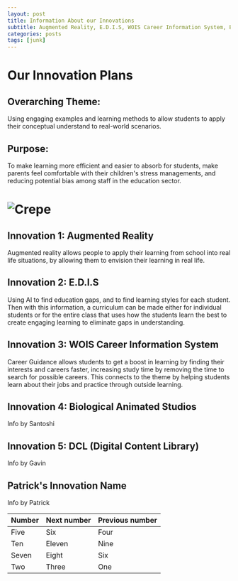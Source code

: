 ```yaml
---
layout: post
title: Information About our Innovations
subtitle: Augmented Reality, E.D.I.S, WOIS Career Information System, Biological Animated Studios by MIT, DCL (Digital Content Library), (Patrick's Innovation)
categories: posts
tags: [junk]
---
```

# Our Innovation Plans 
## Overarching Theme:
Using engaging examples and learning methods to allow students to apply their conceptual understand to real-world scenarios.
## Purpose:
To make learning more efficient and easier to absorb for students, make parents feel comfortable with their children's stress managements, and reducing potential bias among staff in the education sector.


![Crepe](https://www.google.com/url?sa=i&url=https%3A%2F%2Fwww.ansys.com%2Fblog%2Fwhat-is-business-innovation-how-simulation-fosters-it&psig=AOvVaw1k5fUGnGsHG9BkX30D3gm8&ust=1685740965227000&source=images&cd=vfe&ved=0CBEQjRxqFwoTCJihz82Ao_8CFQAAAAAdAAAAABAD)
=======
## Innovation 1: Augmented Reality
Augmented reality allows people to apply their learning from school into real life situations, by allowing them to envision their learning in real life.

## Innovation 2: E.D.I.S
Using AI to find education gaps, and to find learning styles for each student. Then with this information, a curriculum can be made either for individual students or for the entire class that uses how the students learn the best to create engaging learning to eliminate gaps in understanding.


## Innovation 3: WOIS Career Information System
Career Guidance allows students to get a boost in learning by finding their interests and careers faster, increasing study time by removing the time to search for possible careers. This connects to the theme by helping students learn about their jobs and practice through outside learning.


## Innovation 4: Biological Animated Studios
Info by Santoshi


## Innovation 5: DCL (Digital Content Library)
Info by Gavin


## Patrick's Innovation Name
Info by Patrick



| Number | Next number | Previous number |
| :------ |:--- | :--- |
| Five | Six | Four |
| Ten | Eleven | Nine |
| Seven | Eight | Six |
| Two | Three | One |
